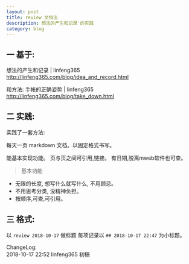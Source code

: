 ```yaml
---
layout: post
title: review 文档法
description: 想法的产生和记录'的实践
category: blog
---
```


## 一 基于:
想法的产生和记录 | linfeng365  
http://linfeng365.com/blog/idea_and_record.html

和方法:
手帐的正确姿势 | linfeng365  
http://linfeng365.com/blog/take_down.html

## 二 实践:
实践了一套方法:

每天一页 markdown 文档。以固定格式书写。

能基本实现功能。
页与页之间可引用,链接。
有日期,脱离mweb软件也可查。

> 基本功能
* 无限的长度, 想写什么就写什么, 不用顾忌。
* 不用思考分类, 没精神负担。
* 按顺序,可查,可引用。

## 三 格式:
以 `review 2018-10-17` 做标题
每项记录以 `## 2018-10-17 22:47` 为小标题。


ChangeLog:  
2018-10-17 22:52 linfeng365 初稿  

